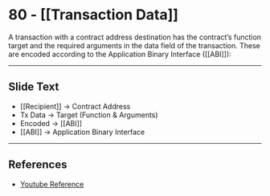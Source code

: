 # 80 - [[Transaction Data]]

A  transaction with a contract address destination has the contract’s function target and the required arguments in the data field of the transaction. These are encoded according to the Application Binary Interface ([[ABI]]):

---
## Slide Text
- [[Recipient]] -> Contract Address
- Tx Data -> Target (Function & Arguments)
- Encoded -> [[ABI]]
- [[ABI]] -> Application Binary Interface
---
## References
- [Youtube Reference](https://youtu.be/MFoxW07ICKs?t=1838) 

